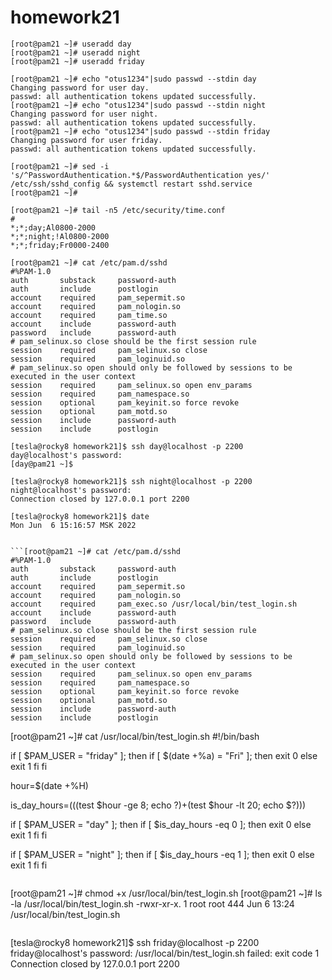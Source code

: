 # homework21

```
[root@pam21 ~]# useradd day
[root@pam21 ~]# useradd night
[root@pam21 ~]# useradd friday
```


```
[root@pam21 ~]# echo "otus1234"|sudo passwd --stdin day
Changing password for user day.
passwd: all authentication tokens updated successfully.
[root@pam21 ~]# echo "otus1234"|sudo passwd --stdin night
Changing password for user night.
passwd: all authentication tokens updated successfully.
[root@pam21 ~]# echo "otus1234"|sudo passwd --stdin friday
Changing password for user friday.
passwd: all authentication tokens updated successfully.

[root@pam21 ~]# sed -i 's/^PasswordAuthentication.*$/PasswordAuthentication yes/' /etc/ssh/sshd_config && systemctl restart sshd.service
[root@pam21 ~]#
```

```
[root@pam21 ~]# tail -n5 /etc/security/time.conf
#
*;*;day;Al0800-2000
*;*;night;!Al0800-2000
*;*;friday;Fr0000-2400

```

```
[root@pam21 ~]# cat /etc/pam.d/sshd
#%PAM-1.0
auth       substack     password-auth
auth       include      postlogin
account    required     pam_sepermit.so
account    required     pam_nologin.so
account    required     pam_time.so
account    include      password-auth
password   include      password-auth
# pam_selinux.so close should be the first session rule
session    required     pam_selinux.so close
session    required     pam_loginuid.so
# pam_selinux.so open should only be followed by sessions to be executed in the user context
session    required     pam_selinux.so open env_params
session    required     pam_namespace.so
session    optional     pam_keyinit.so force revoke
session    optional     pam_motd.so
session    include      password-auth
session    include      postlogin
```

```
[tesla@rocky8 homework21]$ ssh day@localhost -p 2200
day@localhost's password:
[day@pam21 ~]$
```

```
[tesla@rocky8 homework21]$ ssh night@localhost -p 2200
night@localhost's password:
Connection closed by 127.0.0.1 port 2200
```

```
[tesla@rocky8 homework21]$ date
Mon Jun  6 15:16:57 MSK 2022
```

```

```[root@pam21 ~]# cat /etc/pam.d/sshd
#%PAM-1.0
auth       substack     password-auth
auth       include      postlogin
account    required     pam_sepermit.so
account    required     pam_nologin.so
account    required     pam_exec.so /usr/local/bin/test_login.sh
account    include      password-auth
password   include      password-auth
# pam_selinux.so close should be the first session rule
session    required     pam_selinux.so close
session    required     pam_loginuid.so
# pam_selinux.so open should only be followed by sessions to be executed in the user context
session    required     pam_selinux.so open env_params
session    required     pam_namespace.so
session    optional     pam_keyinit.so force revoke
session    optional     pam_motd.so
session    include      password-auth
session    include      postlogin

```
[root@pam21 ~]# cat /usr/local/bin/test_login.sh
#!/bin/bash

if [ $PAM_USER = "friday" ]; then
  if [ $(date +%a) = "Fri" ]; then
      exit 0
    else
      exit 1
  fi
fi

hour=$(date +%H)

is_day_hours=$(($(test $hour -ge 8; echo $?)+$(test $hour -lt 20; echo $?)))

if [ $PAM_USER = "day" ]; then
  if [ $is_day_hours -eq 0 ]; then
      exit 0
    else
      exit 1
  fi
fi

if [ $PAM_USER = "night" ]; then
  if [ $is_day_hours -eq 1 ]; then
      exit 0
    else
      exit 1
  fi
fi
```

```
[root@pam21 ~]# chmod +x /usr/local/bin/test_login.sh
[root@pam21 ~]# ls -la /usr/local/bin/test_login.sh
-rwxr-xr-x. 1 root root 444 Jun  6 13:24 /usr/local/bin/test_login.sh
```

```
[tesla@rocky8 homework21]$ ssh friday@localhost -p 2200
friday@localhost's password:
/usr/local/bin/test_login.sh failed: exit code 1
Connection closed by 127.0.0.1 port 2200
```
